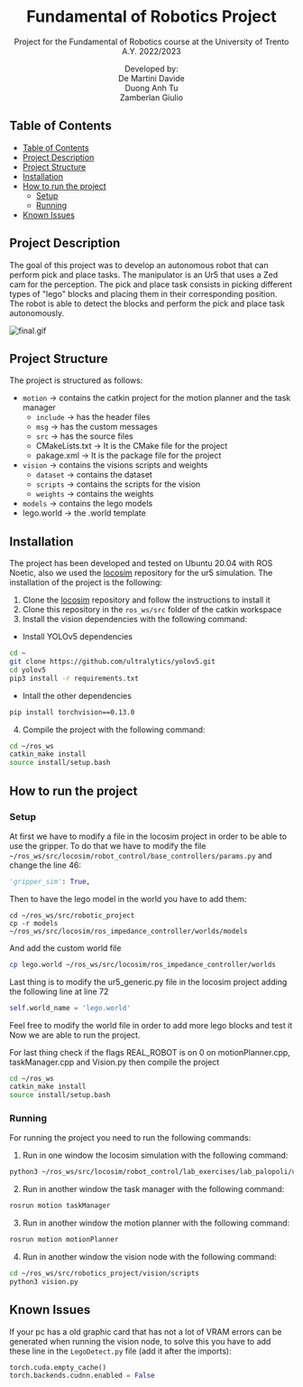 <p align='center'>
    <h1 align="center">Fundamental of Robotics Project</h1>
    <p align="center">
    Project for the Fundamental of Robotics course at the University of Trento A.Y. 2022/2023
    </p>
    <p align='center'>
    Developed by:<br>
    De Martini Davide <br>
    Duong Anh Tu <br>
    Zamberlan Giulio
    </p>   
</p>

## Table of Contents

- [Table of Contents](#table-of-contents)
- [Project Description](#project-description)
- [Project Structure](#project-structure)
- [Installation](#installation)
- [How to run the project](#how-to-run-the-project)
  - [Setup](#setup)
  - [Running](#running)
- [Known Issues](#known-issues)


## Project Description
The goal of this project was to develop an autonomous robot that can perform pick and place tasks. The manipulator is an Ur5 that uses a Zed cam for the perception. The pick and place task consists in picking different types of "lego" blocks and placing them in their corresponding position. The robot is able to detect the blocks and perform the pick and place task autonomously.

![final.gif](test/final.gif)

## Project Structure
The project is structured as follows:
- `motion` -> contains the catkin project for the motion planner and the task manager
  - `include` -> has the header files
  - `msg` -> has the custom messages
  - `src` -> has the source files
  - CMakeLists.txt -> It is the CMake file for the project
  - pakage.xml -> It is the package file for the project 
- `vision` -> contains the visions scripts and weights
  - `dataset` -> contains the dataset
  - `scripts` -> contains the scripts for the vision
  - `weights` -> contains the weights 
- `models` -> contains the lego models
- lego.world -> the .world template
  
## Installation
The project has been developed and tested on Ubuntu 20.04 with ROS Noetic, also we used the [locosim](https://github.com/mfocchi/locosim) repository for the ur5 simulation. The installation of the project is the following:
1) Clone the [locosim](https://github.com/mfocchi/locosim) repository and follow the instructions to install it
2) Clone this repository in the `ros_ws/src` folder of the catkin workspace
3) Install the vision dependencies with the following command:
- Install YOLOv5 dependencies
   
```BASH
cd ~
git clone https://github.com/ultralytics/yolov5.git
cd yolov5
pip3 install -r requirements.txt
```
- Intall the other dependencies
```BASH
pip install torchvision==0.13.0
```
4) Compile the project with the following command:
```BASH
cd ~/ros_ws
catkin_make install
source install/setup.bash
```


## How to run the project
### Setup
At first we have to modify a file in the locosim project in order to be able to use the gripper. To do that we have to modify the file `~/ros_ws/src/locosim/robot_control/base_controllers/params.py`
and change the line 46:
```PYTHON
'gripper_sim': True, 
```
Then to have the lego model in the world you have to add them:
```
cd ~/ros_ws/src/robotic_project
cp -r models ~/ros_ws/src/locosim/ros_impedance_controller/worlds/models
```
And add the custom world file
```BASH
cp lego.world ~/ros_ws/src/locosim/ros_impedance_controller/worlds
```
Last thing is to modify the ur5_generic.py file in the locosim project adding the following line at line 72
```PYTHON
self.world_name = 'lego.world'
```
Feel free to modify the world file in order to add more lego blocks and test it
Now we are able to run the project.

For last thing check if the flags REAL_ROBOT is on 0 on motionPlanner.cpp, taskManager.cpp and Vision.py then compile the project
```BASH
cd ~/ros_ws
catkin_make install 
source install/setup.bash
```
### Running
For running the project you need to run the following commands:
1) Run in one window the locosim simulation with the following command:
```BASH
python3 ~/ros_ws/src/locosim/robot_control/lab_exercises/lab_palopoli/ur5_generic.py
```
2) Run in another window the task manager with the following command:
```BASH
rosrun motion taskManager
```
3) Run in another window the motion planner with the following command:
```BASH
rosrun motion motionPlanner
```
4) Run in another window the vision node with the following command:
```BASH
cd ~/ros_ws/src/robotics_project/vision/scripts
python3 vision.py
```

## Known Issues
If your pc has a old graphic card that has not a lot of VRAM errors can be generated when running the vision node, to solve this you have to add these line
in the `LegoDetect.py` file (add it after the imports):
```PYTHON
torch.cuda.empty_cache()
torch.backends.cudnn.enabled = False
```
